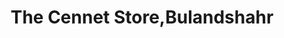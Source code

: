 ---
title: "The Cennet Store,Bulandshahr"
url: /bulandshahr/the-cennet-store-bulandshahr/
shop: Supermarkt
---